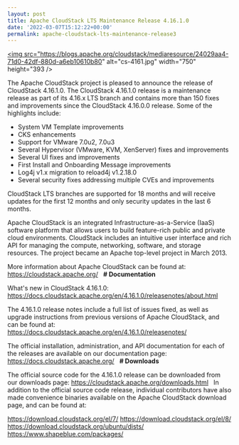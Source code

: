 ```yaml
---
layout: post
title: Apache CloudStack LTS Maintenance Release 4.16.1.0
date: '2022-03-07T15:12:22+00:00'
permalink: apache-cloudstack-lts-maintenance-release3
---
```

<a href="https://blogs.apache.org/cloudstack/mediaresource/24029aa4-71d0-42df-880d-a6eb10610b80"><img src="https://blogs.apache.org/cloudstack/mediaresource/24029aa4-71d0-42df-880d-a6eb10610b80" alt="cs-4161.jpg" width="750" height="393 /></a>

The Apache CloudStack project is pleased to announce the release of CloudStack 4.16.1.0.
The CloudStack 4.16.1.0 release is a maintenance release as part of its 4.16.x LTS branch and contains more than 150 fixes and improvements since the CloudStack 4.16.0.0 release. Some of the highlights include:

- System VM Template improvements
- CKS enhancements
- Support for VMware 7.0u2, 7.0u3
- Several Hypervisor (VMware, KVM, XenServer) fixes and improvements
- Several UI fixes and improvements
- First Install and Onboarding Message improvements
- Log4j v1.x migration to reload4j v1.2.18.0
- Several security fixes addressing multiple CVEs and improvements

CloudStack LTS branches are supported for 18 months and will receive updates for the first 12 months and only security updates in the last 6 months.

Apache CloudStack is an integrated Infrastructure-as-a-Service (IaaS) software platform that allows users to build feature-rich public and private cloud environments. CloudStack includes an intuitive user interface and rich API for managing the compute, networking, software, and storage resources. The project became an Apache top-level project in March 2013.

More information about Apache CloudStack can be found at:
https://cloudstack.apache.org/
&nbsp;
<strong># Documentation</strong>

What's new in  CloudStack 4.16.1.0:
https://docs.cloudstack.apache.org/en/4.16.1.0/releasenotes/about.html

The 4.16.1.0 release notes include a full list of issues fixed, as well as upgrade instructions from previous versions of Apache CloudStack, and can be found at:
https://docs.cloudstack.apache.org/en/4.16.1.0/releasenotes/

The official installation, administration, and API documentation for each of the releases are available on our documentation page:
https://docs.cloudstack.apache.org/
&nbsp;
<strong># Downloads</strong>

The official source code for the 4.16.1.0 release can be downloaded from our downloads page:
https://cloudstack.apache.org/downloads.html
&nbsp;
In addition to the official source code release, individual contributors have also made convenience binaries available on the Apache CloudStack download page, and can be found at:

https://download.cloudstack.org/el/7/
https://download.cloudstack.org/el/8/
https://download.cloudstack.org/ubuntu/dists/
https://www.shapeblue.com/packages/
